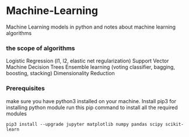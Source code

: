 # Machine-Learning
Machine Learning models in python and notes about machine learning algorithms

### the scope of algorithms
Logistic Regression (l1, l2, elastic net regularization)
Support Vector Machine
Decision Trees
Ensemble learning (voting classifier, bagging, boosting, stacking)
Dimensionality Reduction

### Prerequisites
make sure you have python3 installed on your machine.
Install pip3 for installing python module
run this pip command to install all the required modules
```
pip3 install --upgrade jupyter matplotlib numpy pandas scipy scikit-learn
```

